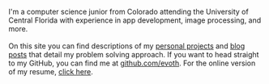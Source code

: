I'm a computer science junior from Colorado attending the University of Central Florida with experience in app development, image processing, and more.
\
\
On this site you can find descriptions of my [personal projects](/projects) and [blog posts](/posts) that detail my problem solving approach. If you want to head straight to my GitHub, you can find me at [github.com/evoth](https://github.com/evoth). For the online version of my resume, [click here](https://ethanvoth.com/Ethan_Voth_Resume_Spring_2024.pdf).